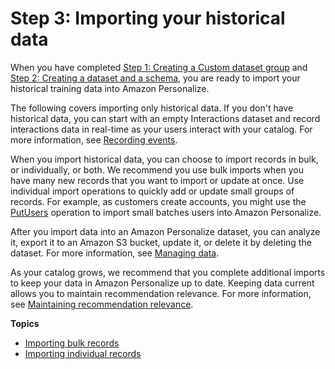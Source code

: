 # Step 3: Importing your historical data<a name="data-prep-importing"></a>

 When you have completed [Step 1: Creating a Custom dataset group](data-prep-ds-group.md) and [Step 2: Creating a dataset and a schema](data-prep-creating-datasets.md), you are ready to import your historical training data into Amazon Personalize\. 

The following covers importing only historical data\. If you don't have historical data, you can start with an empty Interactions dataset and record interactions data in real\-time as your users interact with your catalog\. For more information, see [Recording events](recording-events.md)\. 

When you import historical data, you can choose to import records in bulk, or individually, or both\. We recommend you use bulk imports when you have many new records that you want to import or update at once\. Use individual import operations to quickly add or update small groups of records\. For example, as customers create accounts, you might use the [PutUsers](API_UBS_PutUsers.md) operation to import small batches users into Amazon Personalize\. 

After you import data into an Amazon Personalize dataset, you can analyze it, export it to an Amazon S3 bucket, update it, or delete it by deleting the dataset\. For more information, see [Managing data](managing-data.md)\.

 As your catalog grows, we recommend that you complete additional imports to keep your data in Amazon Personalize up to date\. Keeping data current allows you to maintain recommendation relevance\. For more information, see [Maintaining recommendation relevance](maintaining-relevance.md)\. 

**Topics**
+ [Importing bulk records](bulk-data-import.md)
+ [Importing individual records](incremental-data-updates.md)